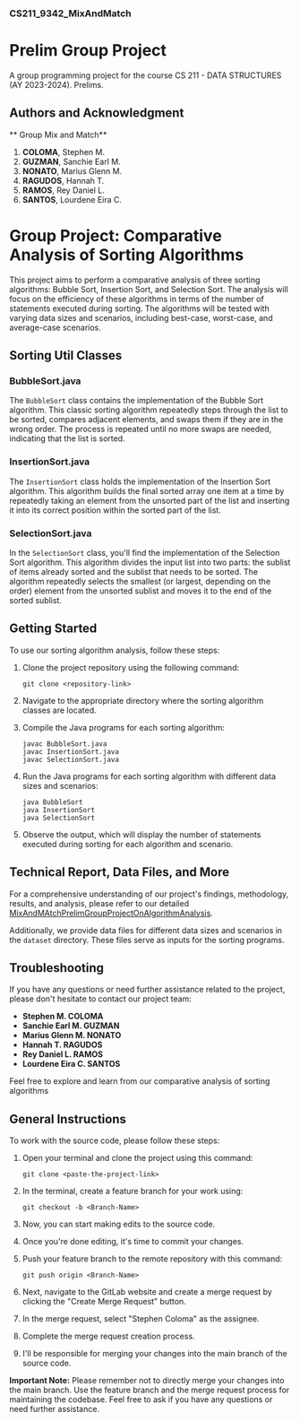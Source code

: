 ### CS211_9342_MixAndMatch

# Prelim Group Project
A group programming project for the course CS 211 - DATA STRUCTURES (AY 2023-2024).
Prelims.

## Authors and Acknowledgment
** Group Mix and Match**
1. **COLOMA**, Stephen M.
2. **GUZMAN**, Sanchie Earl M.
3. **NONATO**, Marius Glenn M.
4. **RAGUDOS**, Hannah T.
5. **RAMOS**, Rey Daniel L.
6. **SANTOS**, Lourdene Eira C.

# Group Project: Comparative Analysis of Sorting Algorithms
This project aims to perform a comparative analysis of three sorting algorithms: Bubble Sort, Insertion Sort,
and Selection Sort. The analysis will focus on the efficiency of these algorithms in terms of the number
of statements executed during sorting. The algorithms will be tested with varying data sizes and scenarios,
including best-case, worst-case, and average-case scenarios.

## Sorting Util Classes

### BubbleSort.java
The `BubbleSort` class contains the implementation of the Bubble Sort algorithm. This classic sorting algorithm
repeatedly steps through the list to be sorted, compares adjacent elements, and swaps them if they are in
the wrong order. The process is repeated until no more swaps are needed, indicating that the list is sorted.

### InsertionSort.java

The `InsertionSort` class holds the implementation of the Insertion Sort algorithm. This algorithm builds the final
sorted array one item at a time by repeatedly taking an element from the unsorted part of the list and inserting
it into its correct position within the sorted part of the list.

### SelectionSort.java

In the `SelectionSort` class, you'll find the implementation of the Selection Sort algorithm. This algorithm divides
the input list into two parts: the sublist of items already sorted and the sublist that needs to be sorted.
The algorithm repeatedly selects the smallest (or largest, depending on the order) element from the unsorted
sublist and moves it to the end of the sorted sublist.


## Getting Started

To use our sorting algorithm analysis, follow these steps:

1. Clone the project repository using the following command:
   ```
   git clone <repository-link>
   ```

2. Navigate to the appropriate directory where the sorting algorithm classes are located.

3. Compile the Java programs for each sorting algorithm:
   ```
   javac BubbleSort.java
   javac InsertionSort.java
   javac SelectionSort.java
   ```

4. Run the Java programs for each sorting algorithm with different data sizes and scenarios:
   ```
   java BubbleSort
   java InsertionSort
   java SelectionSort
   ```

5. Observe the output, which will display the number of statements executed during sorting for each algorithm and scenario.


## Technical Report, Data Files, and More

For a comprehensive understanding of our project's findings, methodology, results, and analysis,
please refer to our detailed [MixAndMAtchPrelimGroupProjectOnAlgorithmAnalysis](https://docs.google.com/document/d/1gKtJAHLXlthI0EKCrLfHiYVjrzdE2HUzpNh-_AHTRSQ/edit).

Additionally, we provide data files for different data sizes and scenarios in the `dataset` directory.
These files serve as inputs for the sorting programs.

## Troubleshooting
If you have any questions or need further assistance related to the project, please don't hesitate to contact our project team:

- **Stephen M. COLOMA**
- **Sanchie Earl M. GUZMAN**
- **Marius Glenn M. NONATO**
- **Hannah T. RAGUDOS**
- **Rey Daniel L. RAMOS**
- **Lourdene Eira C. SANTOS**

Feel free to explore and learn from our comparative analysis of sorting algorithms

## General Instructions
To work with the source code, please follow these steps:

1. Open your terminal and clone the project using this command:
   ```
   git clone <paste-the-project-link>
   ```

2. In the terminal, create a feature branch for your work using:
   ```
   git checkout -b <Branch-Name>
   ```

3. Now, you can start making edits to the source code.

4. Once you're done editing, it's time to commit your changes. 

5. Push your feature branch to the remote repository with this command:
   ```
   git push origin <Branch-Name>
   ```

6. Next, navigate to the GitLab website and create a merge request by clicking the "Create Merge Request" button.

7. In the merge request, select "Stephen Coloma" as the assignee.

8. Complete the merge request creation process.

9. I'll be responsible for merging your changes into the main branch of the source code.

**Important Note:** Please remember not to directly merge your changes into the main branch.
Use the feature branch and the merge request process for maintaining the codebase.
Feel free to ask if you have any questions or need further assistance.

